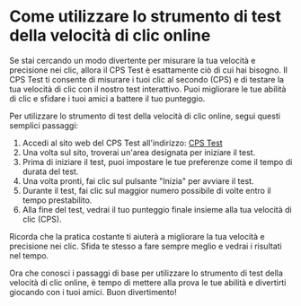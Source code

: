 Come utilizzare lo strumento di test della velocità di clic online
==================================================================

Se stai cercando un modo divertente per misurare la tua velocità e precisione nei clic, allora il CPS Test è esattamente ciò di cui hai bisogno. Il CPS Test ti consente di misurare i tuoi clic al secondo (CPS) e di testare la tua velocità di clic con il nostro test interattivo. Puoi migliorare le tue abilità di clic e sfidare i tuoi amici a battere il tuo punteggio.

Per utilizzare lo strumento di test della velocità di clic online, segui questi semplici passaggi:

1. Accedi al sito web del CPS Test all'indirizzo: [CPS Test](https://www.onlinecalculatorsfree.com/it/tools/click-speed-test.html)
2. Una volta sul sito, troverai un'area designata per iniziare il test.
3. Prima di iniziare il test, puoi impostare le tue preferenze come il tempo di durata del test.
4. Una volta pronti, fai clic sul pulsante "Inizia" per avviare il test.
5. Durante il test, fai clic sul maggior numero possibile di volte entro il tempo prestabilito.
6. Alla fine del test, vedrai il tuo punteggio finale insieme alla tua velocità di clic (CPS).

Ricorda che la pratica costante ti aiuterà a migliorare la tua velocità e precisione nei clic. Sfida te stesso a fare sempre meglio e vedrai i risultati nel tempo.

Ora che conosci i passaggi di base per utilizzare lo strumento di test della velocità di clic online, è tempo di mettere alla prova le tue abilità e divertirti giocando con i tuoi amici. Buon divertimento!